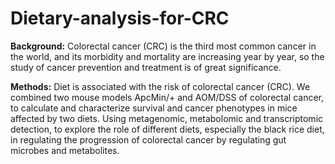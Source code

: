 # Dietary-analysis-for-CRC
**Background:** Colorectal cancer (CRC) is the third most common cancer in the world, and its morbidity and mortality are increasing year by year, so the study of cancer prevention and treatment is of great significance. 

**Methods:** Diet is associated with the risk of colorectal cancer (CRC). We combined two mouse models ApcMin/+ and AOM/DSS of colorectal cancer, to calculate and characterize survival and cancer phenotypes in mice affected by two diets. Using metagenomic, metabolomic and transcriptomic detection, to explore the role of different diets,  especially the black rice diet, in regulating the progression of colorectal cancer by regulating gut microbes and metabolites. 
